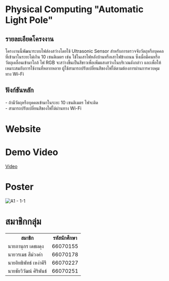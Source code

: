 # Physical Computing "Automatic Light Pole"

<h2> รายละเอียดโครงงาน </h2>

โครงงานนี้พัฒนาระบบไฟส่องสว่างโดยใช้ Ultrasonic Sensor สำหรับการตรวจจับวัตถุหรือบุคคลที่เข้ามาในระยะไม่เกิน 10 เซนติเมตร
เช่น ใช้ในเสาไฟหลังบ้านหรือเสาไฟข้างถนน ซึ่งเมื่อมีคนหรือวัตถุเคลื่อนเข้ามาใกล้ ไฟ RGB จะสว่างขึ้นเป็นสีขาวเพื่อเพิ่มแสงสว่างในบริเวณดังกล่าว 
และเพื่อให้เหมาะสมกับการใช้งานที่หลากหลาย ผู้ใช้สามารถปรับเปลี่ยนสีของไฟได้ตามต้องการผ่านการควบคุมทาง Wi-Fi


<h2> ฟังก์ชันหลัก </h2>
  - ถ้ามีวัตถุหรือบุคคลเข้ามาในระยะ 10 เซนติเมตร ไฟจะติด<br>
  - สามารถปรับเปลี่ยนสีของไฟได้ผ่านทาง Wi-Fi


# Website

# Demo Video
[Video](https://youtu.be/aDnhfiWiV24?feature=shared)

# Poster
![A1 - 1-1](https://github.com/user-attachments/assets/3ef06983-49b0-4a64-91ed-142579ecaccc)

# สมาชิกกลุ่ม
<table style="width:100%">
  <tr>
    <th>สมาชิก</th>
    <th>รหัสนักศึกษา</th>
  </tr>
  <tr>
    <td> นายภานุกร เดชผดุง </td>
    <td> 66070155 </td>
  </tr>
  <tr>
    <td> นายวรเมธ สีม่วงคำ </td>
    <td> 66070178 </td>
  </tr>
  <tr>
    <td> นายอิทธิพัทธ์ เหง่าคีรี </td>
    <td> 66070227 </td>
  </tr>
  <tr>
    <td> นายชัยวิวัฒน์ ศิริพันธ์ </td>
    <td> 66070251 </td>
  </tr>
</table>

